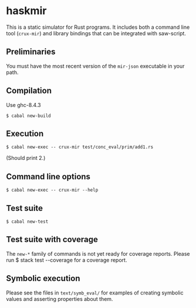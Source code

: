 # haskmir

This is a static simulator for Rust programs.  It includes both a
command line tool (`crux-mir`) and library bindings that can be
integrated with saw-script.

## Preliminaries

You must have the most recent version of the `mir-json` executable in your path.

## Compilation

Use ghc-8.4.3 

    $ cabal new-build

## Execution

    $ cabal new-exec -- crux-mir test/conc_eval/prim/add1.rs

(Should print 2.)

## Command line options

    $ cabal new-exec -- crux-mir --help

## Test suite

    $ cabal new-test

## Test suite with coverage

The `new-*` family of commands is not yet ready for coverage reports. Please run
    $ stack test --coverage
for a coverage report.

## Symbolic execution

Please see the files in `text/symb_eval/` for examples of creating
symbolic values and asserting properties about them.
